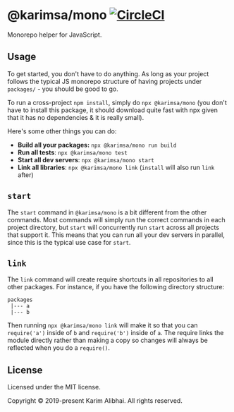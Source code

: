 # @karimsa/mono [![CircleCI](https://circleci.com/gh/karimsa/mono.svg?style=svg)](https://circleci.com/gh/karimsa/mono)

Monorepo helper for JavaScript.

## Usage

To get started, you don't have to do anything. As long as your project follows the typical JS monorepo structure of having projects under `packages/` - you should be good to go.

To run a cross-project `npm install`, simply do `npx @karimsa/mono` (you don't have to install this package, it should download quite fast with npx given that it has no dependencies & it is really small).

Here's some other things you can do:

 - **Build all your packages:** `npx @karimsa/mono run build`
 - **Run all tests**: `npx @karimsa/mono test`
 - **Start all dev servers**: `npx @karimsa/mono start`
 - **Link all libraries**: `npx @karimsa/mono link` (`install` will also run `link` after)

## `start`

The `start` command in `@karimsa/mono` is a bit different from the other commands. Most commands will simply run the correct commands in each project directory, but `start` will concurrently run `start` across all projects that support it. This means that you can run all your dev servers in parallel, since this is the typical use case for `start`.

## `link`

The `link` command will create require shortcuts in all repositories to all other packages. For instance, if you have the following directory structure:

```
packages
 |--- a
 |--- b
```

Then running `npx @karimsa/mono link` will make it so that you can `require('a')` inside of `b` and `require('b')` inside of `a`. The require links the module directly rather than making a copy so changes will always be reflected when you do a `require()`.

## License

Licensed under the MIT license.

Copyright &copy; 2019-present Karim Alibhai. All rights reserved.
